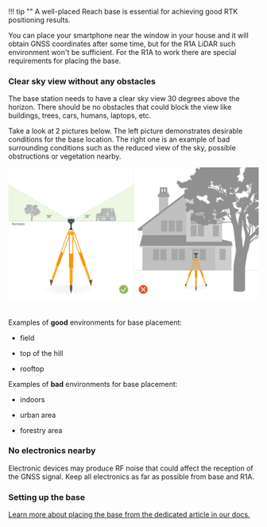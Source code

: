 !!! tip ""
    A well-placed Reach base is essential for achieving good RTK positioning results.

You can place your smartphone near the window in your house and it will obtain GNSS coordinates after some time, but for the R1A LiDAR such environment won't be sufficient. For the R1A to work there are special requirements for placing the base.

### Clear sky view without any obstacles

The base station needs to have a clear sky view 30 degrees above the horizon. There should be no obstacles that could block the view like buildings, trees, cars, humans, laptops, etc.

Take a look at 2 pictures below. The left picture demonstrates desirable conditions for the base location. The right one is an example of bad surrounding conditions such as the reduced view of the sky, possible obstructions or vegetation nearby.

<div style="text-align: center;"><img src="../../img/Reach-placement-correct-wrong.png" style="width: 800px;"></div><br>

Examples of **good** environments for base placement:

* field

* top of the hill

* rooftop

Examples of **bad** environments for base placement:

* indoors

* urban area

* forestry area


### No electronics nearby

Electronic devices may produce RF noise that could affect the reception of the GNSS signal. Keep all electronics as far as possible from base and R1A.

### Setting up the base

[Learn more about placing the base from the dedicated article in our docs.](../tutorials/Placing-the-Base.md)
